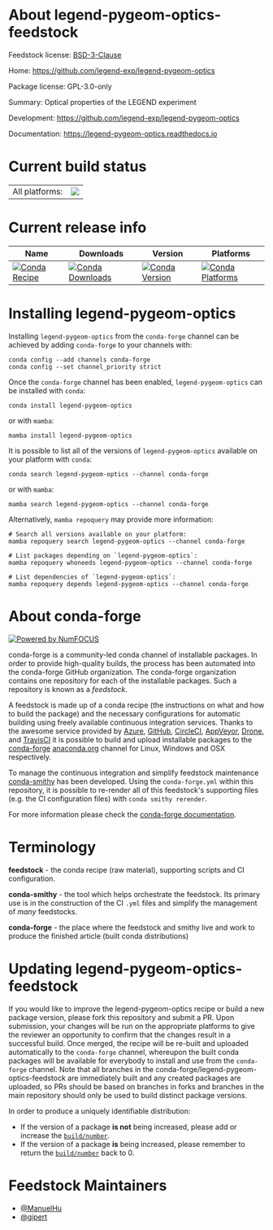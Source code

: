 About legend-pygeom-optics-feedstock
====================================

Feedstock license: [BSD-3-Clause](https://github.com/conda-forge/legend-pygeom-optics-feedstock/blob/main/LICENSE.txt)

Home: https://github.com/legend-exp/legend-pygeom-optics

Package license: GPL-3.0-only

Summary: Optical properties of the LEGEND experiment

Development: https://github.com/legend-exp/legend-pygeom-optics

Documentation: https://legend-pygeom-optics.readthedocs.io

Current build status
====================


<table><tr><td>All platforms:</td>
    <td>
      <a href="https://dev.azure.com/conda-forge/feedstock-builds/_build/latest?definitionId=26522&branchName=main">
        <img src="https://dev.azure.com/conda-forge/feedstock-builds/_apis/build/status/legend-pygeom-optics-feedstock?branchName=main">
      </a>
    </td>
  </tr>
</table>

Current release info
====================

| Name | Downloads | Version | Platforms |
| --- | --- | --- | --- |
| [![Conda Recipe](https://img.shields.io/badge/recipe-legend--pygeom--optics-green.svg)](https://anaconda.org/conda-forge/legend-pygeom-optics) | [![Conda Downloads](https://img.shields.io/conda/dn/conda-forge/legend-pygeom-optics.svg)](https://anaconda.org/conda-forge/legend-pygeom-optics) | [![Conda Version](https://img.shields.io/conda/vn/conda-forge/legend-pygeom-optics.svg)](https://anaconda.org/conda-forge/legend-pygeom-optics) | [![Conda Platforms](https://img.shields.io/conda/pn/conda-forge/legend-pygeom-optics.svg)](https://anaconda.org/conda-forge/legend-pygeom-optics) |

Installing legend-pygeom-optics
===============================

Installing `legend-pygeom-optics` from the `conda-forge` channel can be achieved by adding `conda-forge` to your channels with:

```
conda config --add channels conda-forge
conda config --set channel_priority strict
```

Once the `conda-forge` channel has been enabled, `legend-pygeom-optics` can be installed with `conda`:

```
conda install legend-pygeom-optics
```

or with `mamba`:

```
mamba install legend-pygeom-optics
```

It is possible to list all of the versions of `legend-pygeom-optics` available on your platform with `conda`:

```
conda search legend-pygeom-optics --channel conda-forge
```

or with `mamba`:

```
mamba search legend-pygeom-optics --channel conda-forge
```

Alternatively, `mamba repoquery` may provide more information:

```
# Search all versions available on your platform:
mamba repoquery search legend-pygeom-optics --channel conda-forge

# List packages depending on `legend-pygeom-optics`:
mamba repoquery whoneeds legend-pygeom-optics --channel conda-forge

# List dependencies of `legend-pygeom-optics`:
mamba repoquery depends legend-pygeom-optics --channel conda-forge
```


About conda-forge
=================

[![Powered by
NumFOCUS](https://img.shields.io/badge/powered%20by-NumFOCUS-orange.svg?style=flat&colorA=E1523D&colorB=007D8A)](https://numfocus.org)

conda-forge is a community-led conda channel of installable packages.
In order to provide high-quality builds, the process has been automated into the
conda-forge GitHub organization. The conda-forge organization contains one repository
for each of the installable packages. Such a repository is known as a *feedstock*.

A feedstock is made up of a conda recipe (the instructions on what and how to build
the package) and the necessary configurations for automatic building using freely
available continuous integration services. Thanks to the awesome service provided by
[Azure](https://azure.microsoft.com/en-us/services/devops/), [GitHub](https://github.com/),
[CircleCI](https://circleci.com/), [AppVeyor](https://www.appveyor.com/),
[Drone](https://cloud.drone.io/welcome), and [TravisCI](https://travis-ci.com/)
it is possible to build and upload installable packages to the
[conda-forge](https://anaconda.org/conda-forge) [anaconda.org](https://anaconda.org/)
channel for Linux, Windows and OSX respectively.

To manage the continuous integration and simplify feedstock maintenance
[conda-smithy](https://github.com/conda-forge/conda-smithy) has been developed.
Using the ``conda-forge.yml`` within this repository, it is possible to re-render all of
this feedstock's supporting files (e.g. the CI configuration files) with ``conda smithy rerender``.

For more information please check the [conda-forge documentation](https://conda-forge.org/docs/).

Terminology
===========

**feedstock** - the conda recipe (raw material), supporting scripts and CI configuration.

**conda-smithy** - the tool which helps orchestrate the feedstock.
                   Its primary use is in the construction of the CI ``.yml`` files
                   and simplify the management of *many* feedstocks.

**conda-forge** - the place where the feedstock and smithy live and work to
                  produce the finished article (built conda distributions)


Updating legend-pygeom-optics-feedstock
=======================================

If you would like to improve the legend-pygeom-optics recipe or build a new
package version, please fork this repository and submit a PR. Upon submission,
your changes will be run on the appropriate platforms to give the reviewer an
opportunity to confirm that the changes result in a successful build. Once
merged, the recipe will be re-built and uploaded automatically to the
`conda-forge` channel, whereupon the built conda packages will be available for
everybody to install and use from the `conda-forge` channel.
Note that all branches in the conda-forge/legend-pygeom-optics-feedstock are
immediately built and any created packages are uploaded, so PRs should be based
on branches in forks and branches in the main repository should only be used to
build distinct package versions.

In order to produce a uniquely identifiable distribution:
 * If the version of a package **is not** being increased, please add or increase
   the [``build/number``](https://docs.conda.io/projects/conda-build/en/latest/resources/define-metadata.html#build-number-and-string).
 * If the version of a package **is** being increased, please remember to return
   the [``build/number``](https://docs.conda.io/projects/conda-build/en/latest/resources/define-metadata.html#build-number-and-string)
   back to 0.

Feedstock Maintainers
=====================

* [@ManuelHu](https://github.com/ManuelHu/)
* [@gipert](https://github.com/gipert/)


